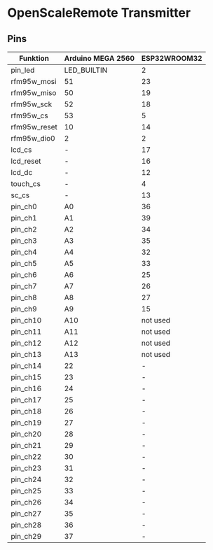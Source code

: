 # OpenScaleRemote Transmitter

## Pins
Funktion | Arduino MEGA 2560 | ESP32WROOM32
-------- | -------- | --------
pin_led | LED_BUILTIN | 2
rfm95w_mosi | 51 | 23
rfm95w_miso | 50 | 19
rfm95w_sck | 52 | 18
rfm95w_cs | 53 | 5
rfm95w_reset | 10 | 14
rfm95w_dio0 | 2 | 2
lcd_cs | - | 17
lcd_reset | - | 16
lcd_dc | - | 12
touch_cs | - | 4
sc_cs | - | 13
pin_ch0 | A0 | 36
pin_ch1 | A1 | 39
pin_ch2 | A2 | 34
pin_ch3 | A3 | 35
pin_ch4 | A4 | 32
pin_ch5 | A5 | 33
pin_ch6 | A6 | 25
pin_ch7 | A7 | 26
pin_ch8 | A8 | 27
pin_ch9 | A9 | 15
pin_ch10 | A10 | not used
pin_ch11 | A11 | not used
pin_ch12 | A12 | not used
pin_ch13 | A13 | not used
pin_ch14 | 22 | -
pin_ch15 | 23 | -
pin_ch16 | 24 | -
pin_ch17 | 25 | -
pin_ch18 | 26 | -
pin_ch19 | 27 | -
pin_ch20 | 28 | -
pin_ch21 | 29 | -
pin_ch22 | 30 | -
pin_ch23 | 31 | -
pin_ch24 | 32 | -
pin_ch25 | 33 | -
pin_ch26 | 34 | -
pin_ch27 | 35 | -
pin_ch28 | 36 | -
pin_ch29 | 37 | -
